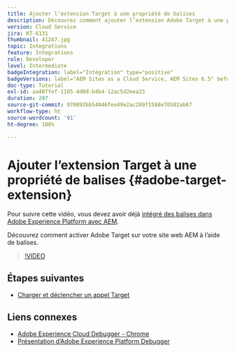 ```yaml
---
title: Ajouter l’extension Target à une propriété de balises
description: Découvrez comment ajouter l’extension Adobe Target à une propriété de balises.
version: Cloud Service
jira: KT-6131
thumbnail: 41247.jpg
topic: Integrations
feature: Integrations
role: Developer
level: Intermediate
badgeIntegration: label="Intégration" type="positive"
badgeVersions: label="AEM Sites as a Cloud Service, AEM Sites 6.5" before-title="false"
doc-type: Tutorial
exl-id: aa48ffef-1105-4d0d-b4b4-12ac5d2eea23
duration: 297
source-git-commit: 970093bb54046fee49e2ac209f1588e70582ab67
workflow-type: ht
source-wordcount: '91'
ht-degree: 100%

---
```


# Ajouter l’extension Target à une propriété de balises {#adobe-target-extension}

Pour suivre cette vidéo, vous devez avoir déjà [intégré des balises dans Adobe Experience Platform avec AEM](../experience-platform/data-collection/tags/overview.md).

Découvrez comment activer Adobe Target sur votre site web AEM à l’aide de balises.

>[!VIDEO](https://video.tv.adobe.com/v/41247?quality=12&learn=on)

## Étapes suivantes

+ [Charger et déclencher un appel Target](./load-and-fire-target.md)

## Liens connexes

+ [Adobe Experience Cloud Debugger - Chrome](https://chrome.google.com/webstore/detail/adobe-experience-platform/bfnnokhpnncpkdmbokanobigaccjkpob)
+ [Présentation d’Adobe Experience Platform Debugger](https://experienceleague.adobe.com/docs/platform-learn/data-collection/debugger/overview.html?lang=fr)
